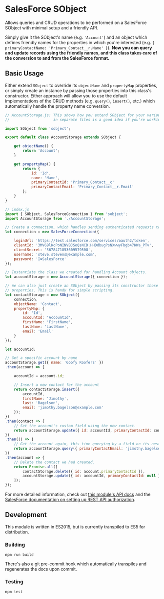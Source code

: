 # SalesForce SObject

Allows queries and CRUD operations to be performed on a SalesForce SObject with minimal setup and a friendly API.

Simply give it the SObject's name (e.g. `'Account'`) and an object which defines friendly names for the properties in which you're interested (e.g. `{ primaryContactName: 'Primary_Contact__r.Name' }`). **Now you can query and update records using the friendly names, and this class takes care of the conversion to and from the SalesForce format.**

## Basic Usage

Either extend `SObject` to override its `objectName` and `propertyMap` properties, or simply create an instance by passing those properties into this class's constructor. Either approach will allow you to use the default implementations of the CRUD methods (e.g. `query()`, `insert()`, etc.) which automatically handle the property name conversion.

```js
// AccountStorage.js: This shows how you extend SObject for your various objects. Keeping these declarations
//                    in separate files is a good idea if you're working with many different objects.

import SObject from 'sobject';

export default class AccountStorage extends SObject {

    get objectName() {
        return 'Account';
    }

    get propertyMap() {
        return {
            id: 'Id',
            name: 'Name',
            primaryContactId: 'Primary_Contact__c'
            primaryContactEmail: 'Primary_Contact__r.Email'
        };
    }
}
```


```js
// index.js
import { SObject, SalesForceConnection } from 'sobject';
import AccountStorage from './AccountStorage';

// Create a connection, which handles sending authenticated requests to the API.
let connection = new SalesForceConnection({

    loginUrl: 'https://test.salesforce.com/services/oauth2/token',
    clientId: '3MVG9lKcPoNINVBJSoQsNCD.HHDdbugPsNXwwyFbgb47KWa_PTv',
    clientSecret: '5678471853609579508',
    username: 'steve.stevens@example.com',
    password: 'I❤️SalesForce'
});

// Instantiate the class we created for handling Account objects.
let accountStorage = new AccountStorage({ connection });

// We can also just create an SObject by passing its constructor those `objectName` and `propertyMap`
// properties. This is handy for simple scripting.
let contactStorage = new SObject({
    connection,
    objectName: 'Contact',
    propertyMap: {
        id: 'Id',
        accountId: 'AccountId',
        firstName: 'FirstName',
        lastName: 'LastName',
        email: 'Email'
    }
});

let accountId;

// Get a specific account by name
accountStorage.get({ name: 'Goofy Roofers' })
.then(account => {

    accountId = account.id;

    // Insert a new contact for the account
    return contactStorage.insert({
        accountId,
        firstName: 'Jimothy',
        last: 'Bagelson',
        email: 'jimothy.bagelson@example.com'
    });
})
.then(contact => {
    // Set the account's custom field using the new contact.
    return accountStorage.update({ id: accountId, primaryContactId: contact.id });
})
.then(() => {
    // Get the account again, this time querying by a field on its nested contact object.
    return accountStorage.query({ primaryContactEmail: 'jimothy.bagelson@example.com' });
})
.then(account => {
    // Delete the contact we had created.
    return Promise.all([
        contactStorage.delete({ id: account.primaryContactId }),
        accountStorage.update({ id: accountId, primaryContactId: null })
    ]);
});
```

For more detailed information, check out [this module's API docs](https://github.com/MyPureCloud/sobject) and the [SalesForce documentation on setting up REST API authorization](https://developer.salesforce.com/docs/atlas.en-us.api_rest.meta/api_rest/quickstart_oauth.htm).

## Development

This module is written in ES2015, but is currently transpiled to ES5 for distribution.

### Building

```
npm run build
```

There's also a git pre-commit hook which automatically transpiles and regenerates the docs upon commit.

### Testing

```
npm test
```

